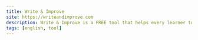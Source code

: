 ```yaml
---
title: Write & Improve
site: https://writeandimprove.com
description: Write & Improve is a FREE tool that helps every learner to improve their English writing.
tags: [english, tool]
---
```

